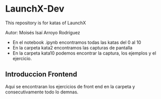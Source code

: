 # LaunchX-Dev

This repository is for katas of LaunchX

Autor: Moisés Isaí Arroyo Rodríguez

- En el notebook .ipynb encontramos todas las katas del 0 al 10
- En la carpeta kata2 encontramos las capturas de pantalla
- En la carpeta kata10 podemos encontrar la captura, los ejemplos y el ejercicio.

## Introduccion Frontend

Aqui se encontraran los ejercicios de front end en la carpeta y consecutivamente todo lo demnas.
